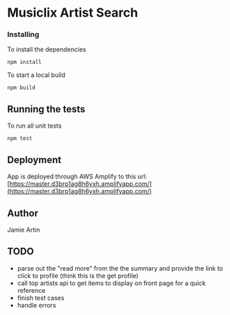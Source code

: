 # Musiclix Artist Search

### Installing

To install the dependencies

`npm install`

To start a local build

`npm build`

## Running the tests

To run all unit tests 

`npm test`

## Deployment

App is deployed through AWS Amplify to this url: [https://master.d3brp1ag8h6yxh.amplifyapp.com/](https://master.d3brp1ag8h6yxh.amplifyapp.com/)

## Author

Jamie Artin

## TODO
* parse out the "read more" from the the summary and provide the link to click to profile (think this is the get profile)
* call top artists api to get items to display on front page for a quick reference
* finish test cases
* handle errors